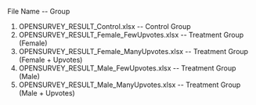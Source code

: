 File Name -- Group
1) OPENSURVEY_RESULT_Control.xlsx -- Control Group
2) OPENSURVEY_RESULT_Female_FewUpvotes.xlsx -- Treatment Group (Female)
3) OPENSURVEY_RESULT_Female_ManyUpvotes.xlsx -- Treatment Group (Female + Upvotes)
4) OPENSURVEY_RESULT_Male_FewUpvotes.xlsx -- Treatment Group (Male)
5) OPENSURVEY_RESULT_Male_ManyUpvotes.xlsx -- Treatment Group (Male + Upvotes)
